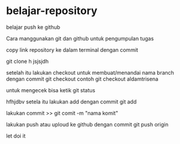 # belajar-repository
belajar push ke github

Cara manggunakan git dan github untuk pengumpulan tugas

copy link repository ke dalam terminal dengan commit

git clone <link>
h
jsjsjdh

setelah itu lakukan checkout untuk membuat/menandai nama branch dengan commit
git checkout <nama branch> contoh git checkout aldamtrisena
  
  untuk mengecek bisa ketik
  git status
  
  hfhjdbv
setela itu lakukan add dengan commit
git add <nama file>
  
 lakukan commit >> git comit -m "nama komit"
 
 lakukan push atau uploud ke github dengan commit
 git push origin <nama branch>
  
  let doi it
  
